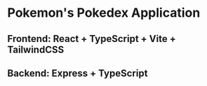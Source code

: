# Pokemon's Pokedex Application
## Frontend: React + TypeScript + Vite + TailwindCSS
## Backend: Express + TypeScript